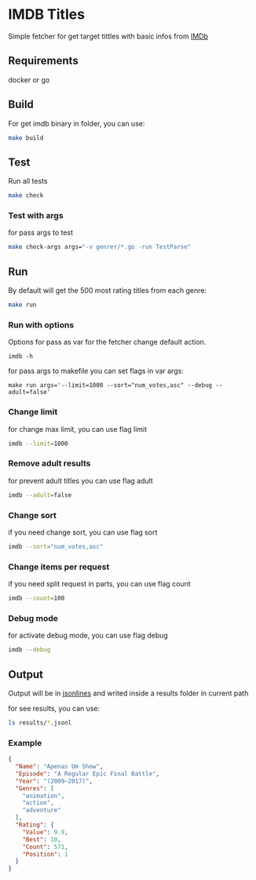 # IMDB Titles

Simple fetcher for get target tittles with basic infos from [IMDb]("http://www.imdb.com/")

## Requirements

docker or go

## Build
For get imdb binary in folder, you can use:
```sh
make build
```

## Test

Run all tests
```sh
make check
```

### Test with args
for pass args to test
```sh
make check-args args="-v genrer/*.go -run TestParse"
```

## Run
By default will get the 500 most rating titles from each genre:

```sh
make run
```

### Run with options
Options for pass as var for the fetcher change default action.
```
imdb -h
```

for pass args to makefile you can set flags in var args:
```
make run args='--limit=1000 --sort="num_votes,asc" --debug --adult=false'
```

### Change limit
for change max limit, you can use flag limit
```sh
imdb --limit=1000
```

### Remove adult results
for prevent adult titles you can use flag adult
```sh
imdb --adult=false
```

### Change sort
if you need change sort, you can use flag sort
```sh
imdb --sort="num_votes,asc"
```

### Change items per request
if you need split request in parts, you can use flag count
```sh
imdb --count=100
```

### Debug mode
for activate debug mode, you can use flag debug
```sh
imdb --debug
```

## Output

Output will be in [jsonlines](http://jsonlines.org)
and writed inside a results folder in current path

for see results, you can use:
```sh
ls results/*.jsonl
````

### Example 

```json
{
  "Name": "Apenas Um Show",
  "Episode": "A Regular Epic Final Battle",
  "Year": "(2009–2017)",
  "Genres": [
    "animation",
    "action",
    "adventure"
  ],
  "Rating": {
    "Value": 9.9,
    "Best": 10,
    "Count": 571,
    "Position": 1
  }
}
```

